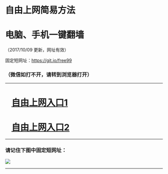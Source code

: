 ﻿# 自由上网简易方法

# 电脑、手机一键翻墙

（2017/10/09 更新，网址有效）

固定短网址：https://git.io/free99

### （微信如打不开，请转到浏览器打开）


***





# &nbsp;&nbsp; <a href="http://ft266976795.fwq-tz-1001.info/fwqtz01.html?t=100900113647 " target="_blank">自由上网入口1</a>
# &nbsp;&nbsp; <a href="http://ft2542811978.fwq-tz-1002.info/fwqtz02.html?t=100900125406 " target="_blank">自由上网入口2</a>
***

### 请记住下图中固定短网址：

<img src="https://s3-us-west-2.amazonaws.com/fwq-1001/yjfq-20170905okok.png" /> 


***

